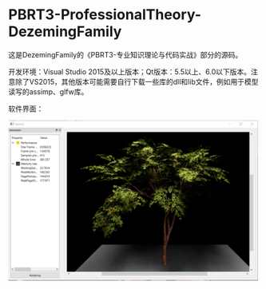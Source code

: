 # PBRT3-ProfessionalTheory-DezemingFamily
这是DezemingFamily的《PBRT3-专业知识理论与代码实战》部分的源码。

开发环境：Visual Studio 2015及以上版本；Qt版本：5.5以上、6.0以下版本。注意除了VS2015，其他版本可能需要自行下载一些库的dll和lib文件，例如用于模型读写的assimp、glfw库。

软件界面：

<img src="https://github.com/feimos32/PBRT3-ProfessionalTheory-DezemingFamily/blob/main/Images/%E8%BD%AF%E4%BB%B6%E7%95%8C%E9%9D%A2-18-1.png" width="500px">






